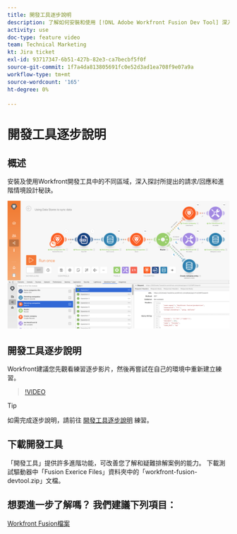 ```yaml
---
title: 開發工具逐步說明
description: 了解如何安裝和使用 [!DNL Adobe Workfront Fusion Dev Tool] 深入探討進階情境設計技巧。
activity: use
doc-type: feature video
team: Technical Marketing
kt: Jira ticket
exl-id: 93717347-6b51-427b-82e3-ca7becbf5f0f
source-git-commit: 1f7a4da813805691fc0e52d3ad1ea708f9e07a9a
workflow-type: tm+mt
source-wordcount: '165'
ht-degree: 0%

---
```


# 開發工具逐步說明

## 概述

安裝及使用Workfront開發工具中的不同區域，深入探討所提出的請求/回應和進階情境設計秘訣。

![Fusion案例的影像和開發工具](assets/troubleshooting-and-error-handling-1.png)

## 開發工具逐步說明

Workfront建議您先觀看練習逐步影片，然後再嘗試在自己的環境中重新建立練習。

>[!VIDEO](https://video.tv.adobe.com/v/335303/?quality=12)

>[!TIP]
>
>如需完成逐步說明，請前往 [開發工具逐步說明](https://experienceleague.adobe.com/docs/workfront-learn/tutorials-workfront/fusion/exercises/devtool.html?lang=en) 練習。


## 下載開發工具

「開發工具」提供許多進階功能，可改善您了解和疑難排解案例的能力。 下載測試驅動器中「Fusion Exerice Files」資料夾中的「workfront-fusion-devtool.zip」文檔。



## 想要進一步了解嗎？ 我們建議下列項目：

[Workfront Fusion檔案](https://experienceleague.adobe.com/docs/workfront/using/adobe-workfront-fusion/workfront-fusion-2.html?lang=en)
